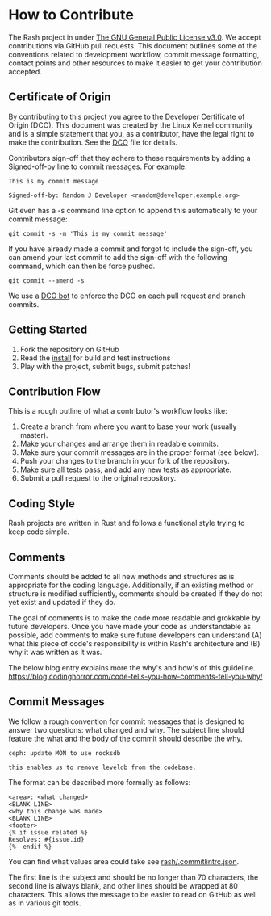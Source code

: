 # How to Contribute

The Rash project in under [The GNU General Public License v3.0](LICENSE). We accept contributions
via GitHub pull requests. This document outlines some of the conventions related to
development workflow, commit message formatting, contact points and other
resources to make it easier to get your contribution accepted.

## Certificate of Origin

By contributing to this project you agree to the Developer Certificate of
Origin (DCO). This document was created by the Linux Kernel community and is a
simple statement that you, as a contributor, have the legal right to make the
contribution. See the [DCO](DCO) file for details.

Contributors sign-off that they adhere to these requirements by adding a
Signed-off-by line to commit messages. For example:

```text
This is my commit message

Signed-off-by: Random J Developer <random@developer.example.org>
```

Git even has a -s command line option to append this automatically to your
commit message:

```shell
git commit -s -m 'This is my commit message'
```

If you have already made a commit and forgot to include the sign-off, you can amend your last commit
to add the sign-off with the following command, which can then be force pushed.

```shell
git commit --amend -s
```

We use a [DCO bot](https://github.com/apps/dco) to enforce the DCO on each pull
request and branch commits.

## Getting Started

1. Fork the repository on GitHub
1. Read the [install](INSTALL.md) for build and test instructions
1. Play with the project, submit bugs, submit patches!

## Contribution Flow

This is a rough outline of what a contributor's workflow looks like:

1. Create a branch from where you want to base your work (usually master).
1. Make your changes and arrange them in readable commits.
1. Make sure your commit messages are in the proper format (see below).
1. Push your changes to the branch in your fork of the repository.
1. Make sure all tests pass, and add any new tests as appropriate.
1. Submit a pull request to the original repository.

## Coding Style

Rash projects are written in Rust and follows a functional style trying to keep code simple.

## Comments

Comments should be added to all new methods and structures as is appropriate for the coding
language. Additionally, if an existing method or structure is modified sufficiently, comments should
be created if they do not yet exist and updated if they do.

The goal of comments is to make the code more readable and grokkable by future developers. Once you
have made your code as understandable as possible, add comments to make sure future developers can
understand (A) what this piece of code's responsibility is within Rash's architecture and (B) why it
was written as it was.

The below blog entry explains more the why's and how's of this guideline.
<https://blog.codinghorror.com/code-tells-you-how-comments-tell-you-why/>

## Commit Messages

We follow a rough convention for commit messages that is designed to answer two
questions: what changed and why. The subject line should feature the what and
the body of the commit should describe the why.

```text
ceph: update MON to use rocksdb

this enables us to remove leveldb from the codebase.
```

The format can be described more formally as follows:

```text
<area>: <what changed>
<BLANK LINE>
<why this change was made>
<BLANK LINE>
<footer>
{% if issue related %}
Resolves: #{issue.id}
{%- endif %}
```

You can find what values area could take see
[rash/.commitlintrc.json](https://github.com/rash-sh/rash-sh.github.io/blob/master/.commitlintrc.json).

The first line is the subject and should be no longer than 70 characters, the
second line is always blank, and other lines should be wrapped at 80 characters.
This allows the message to be easier to read on GitHub as well as in various
git tools.
